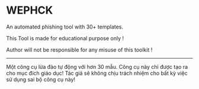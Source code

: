 # WEPHCK
An automated phishing tool with 30+ templates.

This Tool is made for educational purpose only !

Author will not be responsible for any misuse of this toolkit !

____________________________________________

Một công cụ lừa đảo tự động với hơn 30 mẫu. Công cụ này chỉ được tạo ra cho mục đích giáo dục! Tác giả sẽ không chịu trách nhiệm cho bất kỳ việc sử dụng sai bộ công cụ này!
